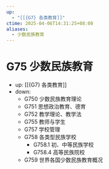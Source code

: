 ```yaml
---
up:
  - "[[{G7} 各类教育]]"
ctime: 2025-04-06T14:31:25+08:00
aliases:
  - 少数民族教育
---
```


# G75 少数民族教育

- up: [[{G7} 各类教育]]
- down:	
	- G750 少数民族教育理论
	- G751 思想政治教育、德育
	- G752 教学理论、教学法
	- G755 教师与学生
	- G757 学校管理
	- G758 各类型民族学校
		- G758.1 初、中等民族学校
		- G758.4 高等民族院校
	- G759 世界各国少数民族教育概况
	
